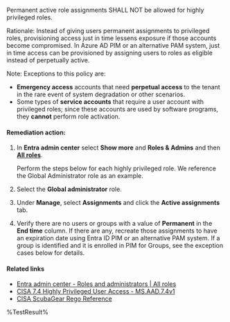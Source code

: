Permanent active role assignments SHALL NOT be allowed for highly privileged roles.

Rationale: Instead of giving users permanent assignments to privileged roles, provisioning access just in time lessens exposure if those accounts become compromised. In Azure AD PIM or an alternative PAM system, just in time access can be provisioned by assigning users to roles as eligible instead of perpetually active.

Note: Exceptions to this policy are:
* **Emergency access** accounts that need **perpetual access** to the tenant in the rare event of system degradation or other scenarios.
* Some types of **service accounts** that require a user account with privileged roles; since these accounts are used by software programs, they **cannot** perform role activation.

#### Remediation action:

1. In **Entra admin center** select **Show more** and **Roles & Admins** and then **[All roles](https://entra.microsoft.com/#view/Microsoft_AAD_IAM/RolesManagementMenuBlade/~/AllRoles)**.

    Perform the steps below for each highly privileged role. We reference the Global Administrator role as an example.

2. Select the **Global administrator** role.
3. Under **Manage**, select **Assignments** and click the **Active assignments** tab.
4. Verify there are no users or groups with a value of **Permanent** in the **End time** column. If there are any, recreate those assignments to have an expiration date using Entra ID PIM or an alternative PAM system. If a group is identified and it is enrolled in PIM for Groups, see the exception cases below for details.

#### Related links

* [Entra admin center - Roles and administrators | All roles](https://entra.microsoft.com/#view/Microsoft_AAD_IAM/RolesManagementMenuBlade/~/AllRoles)
* [CISA 7.4 Highly Privileged User Access - MS.AAD.7.4v1](https://github.com/cisagov/ScubaGear/blob/main/PowerShell/ScubaGear/baselines/aad.md#msaad74v1)
* [CISA ScubaGear Rego Reference](https://github.com/cisagov/ScubaGear/blob/main/PowerShell/ScubaGear/Rego/AADConfig.rego#L856)

<!--- Results --->
%TestResult%
